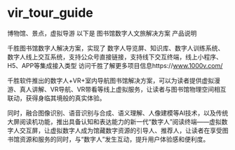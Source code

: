 # vir_tour_guide
博物馆、景点，虚拟导游
以下是 图书馆数字人文旅解决方案 产品说明

千胜图书馆数字人解决方案，实现了 数字人导览屏、知识库、数字人训练系统、数字人线上交互系统，支持公众号直接链接，支持线下交互终端，线上小程序、H5、APP等集成接入类型 访问千胜了解更多项目信息https://www.1000v.com/

千胜软件推出的数字人+VR+室内导航图书馆解决方案，可以为读者提供虚拟漫游、真人讲解、VR导航、VR带看等线上虚拟服务，让读者与图书馆物理空间相互联动，获得身临其境般的真实体验。

同时，融合图像识别、语音识别与合成、语义理解、人像建模等AI技术，以及传统大屏阅读机功能，推出具备认知和表达能力的新一代“数字人”阅读终端——虚拟数字人交互屏，让虚拟数字人成为馆藏数字资源的引导人、推荐人，让读者在享受图书馆资源和服务的同时，与“数字人”发生互动，提升用户体验感和便利度。
